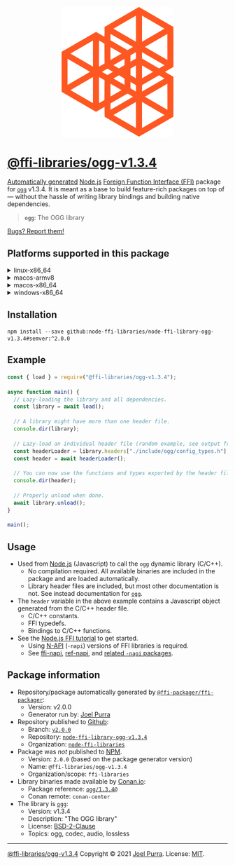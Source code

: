 <p align="center">
  <a href="https://github.com/node-ffi-packager"><img src="https://raw.githubusercontent.com/node-ffi-packager/resources/master/logotype/node-ffi-libraries.svg?sanitize=true" alt="node-ffi-libraries logotype, impossible cubes in orange" width="256" border="0" /></a>
</p>

# [@ffi-libraries/ogg-v1.3.4](https://github.com/node-ffi-libraries/node-ffi-library-ogg-v1.3.4)

[Automatically generated](https://github.com/node-ffi-packager) [Node.js](https://nodejs.org/en/) [Foreign Function Interface (FFI)](https://en.wikipedia.org/wiki/Foreign_function_interface) package for [`ogg`](https://github.com/xiph/ogg) v1.3.4. It is meant as a base to build feature-rich packages on top of &mdash; without the hassle of writing library bindings and building native dependencies.

> **`ogg`**: The OGG library

[Bugs? Report them!](https://github.com/node-ffi-packager)

## Platforms supported in this package

<details>

<summary>linux-x86_64</summary>

Conan package id `f2fe22dad08bad39aab2a38cb612e26da46e90c0`.

### Library dependencies

No library dependencies.

### Header files

- [`./include/ogg/config_types.h`](./platforms/linux-x86_64/include/ogg/config_types.h) ([`.js`](./platforms/linux-x86_64/include/ogg/config_types.h.js))

- [`./include/ogg/ogg.h`](./platforms/linux-x86_64/include/ogg/ogg.h) ([`.js`](./platforms/linux-x86_64/include/ogg/ogg.h.js))

- [`./include/ogg/os_types.h`](./platforms/linux-x86_64/include/ogg/os_types.h) ([`.js`](./platforms/linux-x86_64/include/ogg/os_types.h.js))

### Library files

- [`./lib/libogg.so.0.8.4`](./platforms/linux-x86_64/lib/libogg.so.0.8.4)

</details>

<details>

<summary>macos-armv8</summary>

Conan package id `30acef53c04f36d5f9412c84a1b3a7434a1f10fb`.

### Library dependencies

No library dependencies.

### Header files

- [`./include/ogg/config_types.h`](./platforms/macos-armv8/include/ogg/config_types.h) ([`.js`](./platforms/macos-armv8/include/ogg/config_types.h.js))

- [`./include/ogg/ogg.h`](./platforms/macos-armv8/include/ogg/ogg.h) ([`.js`](./platforms/macos-armv8/include/ogg/ogg.h.js))

- [`./include/ogg/os_types.h`](./platforms/macos-armv8/include/ogg/os_types.h) ([`.js`](./platforms/macos-armv8/include/ogg/os_types.h.js))

### Library files

- [`./lib/libogg.0.8.4.dylib`](./platforms/macos-armv8/lib/libogg.0.8.4.dylib)

</details>

<details>

<summary>macos-x86_64</summary>

Conan package id `ca6b19bf89270552244fca32806dded803132e76`.

### Library dependencies

No library dependencies.

### Header files

- [`./include/ogg/config_types.h`](./platforms/macos-x86_64/include/ogg/config_types.h) ([`.js`](./platforms/macos-x86_64/include/ogg/config_types.h.js))

- [`./include/ogg/ogg.h`](./platforms/macos-x86_64/include/ogg/ogg.h) ([`.js`](./platforms/macos-x86_64/include/ogg/ogg.h.js))

- [`./include/ogg/os_types.h`](./platforms/macos-x86_64/include/ogg/os_types.h) ([`.js`](./platforms/macos-x86_64/include/ogg/os_types.h.js))

### Library files

- [`./lib/libogg.0.8.4.dylib`](./platforms/macos-x86_64/lib/libogg.0.8.4.dylib)

</details>

<details>

<summary>windows-x86_64</summary>

Conan package id `995e0f0b86a651012a3bfca00d60f35ae037db5e`.

### Library dependencies

No library dependencies.

### Header files

- [`./include/ogg/config_types.h`](./platforms/windows-x86_64/include/ogg/config_types.h) ([`.js`](./platforms/windows-x86_64/include/ogg/config_types.h.js))

- [`./include/ogg/ogg.h`](./platforms/windows-x86_64/include/ogg/ogg.h) ([`.js`](./platforms/windows-x86_64/include/ogg/ogg.h.js))

- [`./include/ogg/os_types.h`](./platforms/windows-x86_64/include/ogg/os_types.h) ([`.js`](./platforms/windows-x86_64/include/ogg/os_types.h.js))

### Library files

- [`./bin/ogg.dll`](./platforms/windows-x86_64/bin/ogg.dll)

</details>

## Installation

```shell
npm install --save github:node-ffi-libraries/node-ffi-library-ogg-v1.3.4#semver:^2.0.0
```

## Example

```javascript
const { load } = require("@ffi-libraries/ogg-v1.3.4");

async function main() {
  // Lazy-loading the library and all dependencies.
  const library = await load();

  // A library might have more than one header file.
  console.dir(library);

  // Lazy-load an individual header file (random example, see output from above).
  const headerLoader = library.headers["./include/ogg/config_types.h"];
  const header = await headerLoader();

  // You can now use the functions and types exported by the header file.
  console.dir(header);

  // Properly unload when done.
  await library.unload();
}

main();
```

## Usage

- Used from [Node.js](https://nodejs.org/) (Javascript) to call the `ogg` dynamic library (C/C++).
  - No compilation required. All available binaries are included in the package and are loaded automatically.
  - Library header files are included, but most other documentation is not. See instead documentation for [`ogg`](https://github.com/xiph/ogg).
- The `header` variable in the above example contains a Javascript object generated from the C/C++ header file.
  - C/C++ constants.
  - FFI typedefs.
  - Bindings to C/C++ functions.
- See the [Node.js FFI tutorial](https://github.com/node-ffi/node-ffi/wiki/Node-FFI-Tutorial) to get started.
  - Using [N-API](https://nodejs.org/dist/latest/docs/api/n-api.html) (`-napi`) versions of FFI libraries is required.
  - See [ffi-napi](https://github.com/node-ffi-napi/node-ffi-napi), [ref-napi](https://github.com/node-ffi-napi/ref-napi), and [related `-napi` packages](https://github.com/node-ffi-napi).

## Package information

- Repository/package automatically generated by [`@ffi-packager/ffi-packager`](https://github.com/node-ffi-packager):
  - Version: v2.0.0
  - Generator run by: [Joel Purra](https://joelpurra.com/)
- Repository published to [Github](https://github.com/):
  - Branch: [`v2.0.0`](https://github.com/node-ffi-libraries/node-ffi-library-ogg-v1.3.4/tree/v2.0.0)
  - Repository: [`node-ffi-library-ogg-v1.3.4`](https://github.com/node-ffi-libraries/node-ffi-library-ogg-v1.3.4)
  - Organization: [`node-ffi-libraries`](https://github.com/node-ffi-libraries)
- Package was _not_ published to [NPM](https://npmjs.com/).
  - Version: `2.0.0` (based on the package generator version)
  - Name: `@ffi-libraries/ogg-v1.3.4`
  - Organization/scope: `ffi-libraries`
- Library binaries made available by [Conan.io](https://conan.io/):
  - Package reference: [`ogg/1.3.4@`](https://github.com/conan-io/conan-center-index)
  - Conan remote: `conan-center`
- The library is [`ogg`](https://github.com/xiph/ogg):
  - Version: v1.3.4
  - Description: "The OGG library"
  - License: <a href="https://spdx.org/licenses/BSD-2-Clause.html">BSD-2-Clause</a>
  - Topics: ogg, codec, audio, lossless

---

[@ffi-libraries/ogg-v1.3.4](https://github.com/node-ffi-libraries/node-ffi-library-ogg-v1.3.4) Copyright &copy; 2021 [Joel Purra](https://joelpurra.com/). License: <a href="https://spdx.org/licenses/MIT.html">MIT</a>.
